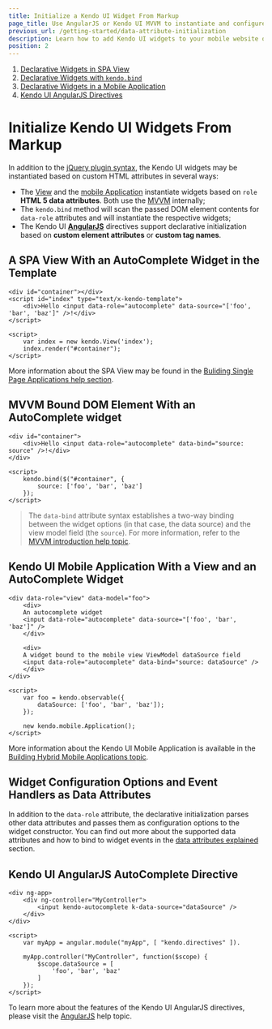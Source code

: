 ```yaml
---
title: Initialize a Kendo UI Widget From Markup
page_title: Use AngularJS or Kendo UI MVVM to instantiate and configure Kendo UI widgets
previous_url: /getting-started/data-attribute-initialization
description: Learn how to add Kendo UI widgets to your mobile website or web application.
position: 2
---
```


1. [Declarative Widgets in SPA View](#a-spa-view-with-an-autocomplete-widget-in-the-template)
1. [Declarative Widgets with `kendo.bind`](#mvvm-bound-dom-element-with-an-autocomplete-widget)
1. [Declarative Widgets in a Mobile Application](#kendo-ui-mobile-application-with-a-view-and-an-autocomplete-widget)
1. [Kendo UI AngularJS Directives](#kendo-ui-angularjs-autocomplete-directive)

# Initialize Kendo UI Widgets From Markup

In addition to the [jQuery plugin syntax](/getting-started/basics/jquery-initialization), the Kendo UI widgets may be instantiated based on custom HTML attributes in several ways:

* The [View](/getting-started/framework/spa/view) and the [mobile Application](/getting-started/mobile/application) instantiate widgets based on `role` **HTML 5 data attributes**. Both use the [MVVM](/getting-started/framework/mvvm/overview) internally;
* The `kendo.bind` method will scan the passed DOM element contents for `data-role` attributes and will instantiate the respective widgets;
* The Kendo UI [**AngularJS**](/getting-started/using-kendo-with/AngularJS/introduction) directives support declarative initialization based on **custom element attributes** or **custom tag names**.

## A SPA View With an AutoComplete Widget in the Template

    <div id="container"></div>
    <script id="index" type="text/x-kendo-template">
        <div>Hello <input data-role="autocomplete" data-source="['foo', 'bar', 'baz']" />!</div>
    </script>

    <script>
        var index = new kendo.View('index');
        index.render("#container");
    </script>

More information about the SPA View may be found in the [Buliding Single Page Applications help section](/getting-started/framework/spa/overview).

## MVVM Bound DOM Element With an AutoComplete widget

    <div id="container">
        <div>Hello <input data-role="autocomplete" data-bind="source: source" />!</div>
    </div>

    <script>
        kendo.bind($("#container", {
            source: ['foo', 'bar', 'baz']
        });
    </script>

> The `data-bind` attribute syntax establishes a two-way binding between the widget options (in that case, the data source) and the view model field (the `source`). For more information, refer to the [MVVM introduction help topic](/getting-started/framework/mvvm/overview).

## Kendo UI Mobile Application With a View and an AutoComplete Widget

    <div data-role="view" data-model="foo">
        <div>
        An autocomplete widget
        <input data-role="autocomplete" data-source="['foo', 'bar', 'baz']" />
        </div>

        <div>
        A widget bound to the mobile view ViewModel dataSource field
        <input data-role="autocomplete" data-bind="source: dataSource" />
        </div>
    </div>

    <script>
        var foo = kendo.observable({
            dataSource: ['foo', 'bar', 'baz']);
        });

        new kendo.mobile.Application();
    </script>


More information about the Kendo UI Mobile Application is available in the [Building Hybrid Mobile Applications topic](/getting-started/mobile/application).

## Widget Configuration Options and Event Handlers as Data Attributes

In addition to the `data-role` attribute, the declarative initialization parses other data attributes and passes them as configuration options to the widget constructor.
You can find out more about the supported data attributes and how to bind to widget events in the [data attributes explained](/getting-started/framework/data-attribute-initialization) section.

## Kendo UI AngularJS AutoComplete Directive

    <div ng-app>
        <div ng-controller="MyController">
            <input kendo-autocomplete k-data-source="dataSource" />
        </div>
    </div>

    <script>
        var myApp = angular.module("myApp", [ "kendo.directives" ]).

        myApp.controller("MyController", function($scope) {
            $scope.dataSource = [
                'foo', 'bar', 'baz'
            ]
        });
    </script>

To learn more about the features of the Kendo UI AngularJS directives, please visit the [AngularJS](/getting-started/using-kendo-with/AngularJS/introduction) help topic.
